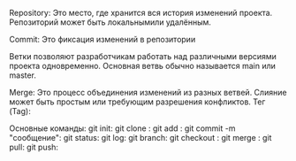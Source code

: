 Repository:
Это место, где хранится вся история изменений проекта. Репозиторий может быть локальнымили удалённым.

Commit:
Это фиксация изменений в репозитории

Ветки позволяют разработчикам работать над различными версиями проекта одновременно. Основная ветвь обычно называется main или master.

Merge:
Это процесс объединения изменений из разных ветвей. Слияние может быть простым или требующим разрешения конфликтов.
Тег (Tag):

Основные команды:
git init:
git clone <url>:
git add <file>:
git commit -m "сообщение":
git status:
git log:
git branch:
git checkout <branch>:
git merge <branch>:
git pull:
git push:
